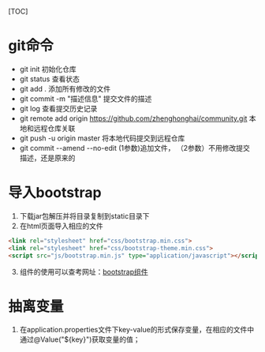 [TOC]
# git命令
- git init  初始化仓库
- git status    查看状态
- git add .     添加所有修改的文件
- git commit -m "描述信息"  提交文件的描述
- git log   查看提交历史记录
- git remote add origin https://github.com/zhenghonghai/community.git
本地和远程仓库关联
- git push -u origin master     将本地代码提交到远程仓库
- git commit --amend --no-edit  (1参数)追加文件， （2参数）不用修改提交描述，还是原来的


# 导入bootstrap
1. 下载jar包解压并将目录复制到static目录下
2. 在html页面导入相应的文件
```html
<link rel="stylesheet" href="css/bootstrap.min.css">
<link rel="stylesheet" href="css/bootstrap-theme.min.css">
<script src="js/bootstrap.min.js" type="application/javascript"></script>
```
3. 组件的使用可以查考网址：[bootstrap组件](https://v3.bootcss.com/components/#navbar)

# 抽离变量
1. 在application.properties文件下key-value的形式保存变量，在相应的文件中通过@Value("${key}")获取变量的值；